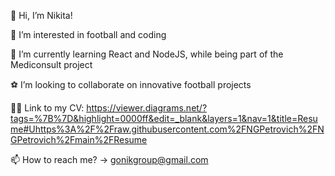 👋 Hi, I’m Nikita!

👀 I’m interested in football and coding

🌱 I’m currently learning React and NodeJS, while being part of the Mediconsult project

️⚽️ I’m looking to collaborate on innovative football projects

👨‍💻 Link to my CV: https://viewer.diagrams.net/?tags=%7B%7D&highlight=0000ff&edit=_blank&layers=1&nav=1&title=Resume#Uhttps%3A%2F%2Fraw.githubusercontent.com%2FNGPetrovich%2FNGPetrovich%2Fmain%2FResume

📫 How to reach me? -> gonikgroup@gmail.com
